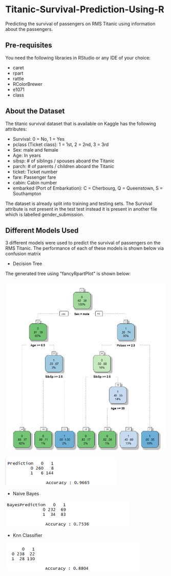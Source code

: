 # Titanic-Survival-Prediction-Using-R
Predicting the survival of passengers on RMS Titanic using information about the passengers.

## Pre-requisites
You need the following libraries in RStudio or any IDE of your choice:
* caret
* rpart
* rattle
* RColorBrewer
* e1071
* class

## About the Dataset
The titanic survival dataset that is available on Kaggle has the following attributes:

* Survival: 0 = No, 1 = Yes 
* pclass (Ticket class):  1 = 1st, 2 = 2nd, 3 = 3rd 
* Sex:  male and female
* Age: In years 
* sibsp: # of siblings / spouses aboard the Titanic 
* parch: # of parents / children aboard the Titanic 
* ticket: Ticket number 
* fare: Passenger fare 
* cabin: Cabin number 
* embarked (Port of Embarkation): C = Cherbourg, Q = Queenstown, S = Southampton

The dataset is already split into training and testing sets. The Survival attribute is not present in the test test instead it is present in another file which is labelled gender_submission.

## Different Models Used
3 different models were used to predict the survival of passengers on the RMS Titanic. The performance of each of these models is shown below via confusion matrix

* Decision Tree

The generated tree using "fancyRpartPlot" is shown below:

![](https://github.com/jawad3838/Titanic-Survival-Prediction-Using-R/blob/master/screenshots/DecisionTree.PNG)

![Confusion Matrix](https://github.com/jawad3838/Titanic-Survival-Prediction-Using-R/blob/master/screenshots/CM_DecisionTree.PNG)


* Naive Bayes

![Confusion Matrix](https://github.com/jawad3838/Titanic-Survival-Prediction-Using-R/blob/master/screenshots/CM_NaiveBayes.PNG)


* Knn Classifier

![Confusion Matrix](https://github.com/jawad3838/Titanic-Survival-Prediction-Using-R/blob/master/screenshots/CM_knn.PNG)
